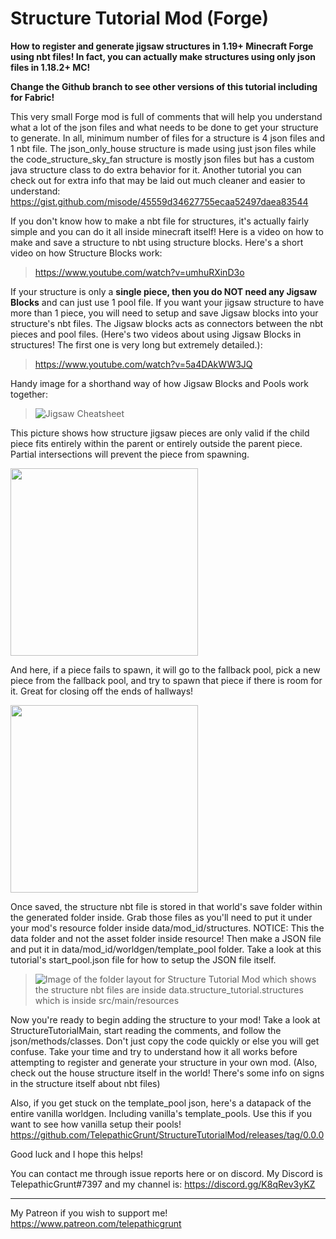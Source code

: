 # Structure Tutorial Mod (Forge)
**How to register and generate jigsaw structures in 1.19+ Minecraft Forge using nbt files! In fact, you can actually make structures using only json files in 1.18.2+ MC!**

**Change the Github branch to see other versions of this tutorial including for Fabric!**
 
 This very small Forge mod is full of comments that will help you understand what a lot of the json files and what needs to be done to get your structure to generate. In all, minimum number of files for a structure is 4 json files and 1 nbt file. The json_only_house structure is made using just json files while the code_structure_sky_fan structure is mostly json files but has a custom java structure class to do extra behavior for it. Another tutorial you can check out for extra info that may be laid out much cleaner and easier to understand: https://gist.github.com/misode/45559d34627755ecaa52497daea83544

If you don't know how to make a nbt file for structures, it's actually fairly simple and you can do it all inside minecraft itself! Here is a video on how to make and save a structure to nbt using structure blocks. Here's a short video on how Structure Blocks work: 
>https://www.youtube.com/watch?v=umhuRXinD3o

If your structure is only a **single piece, then you do NOT need any Jigsaw Blocks** and can just use 1 pool file. If you want your jigsaw structure to have more than 1 piece, you will need to setup and save Jigsaw blocks into your structure's nbt files. The Jigsaw blocks acts as connectors between the nbt pieces and pool files. (Here's two videos about using Jigsaw Blocks in structures! The first one is very long but extremely detailed.): 
>https://www.youtube.com/watch?v=5a4DAkWW3JQ

Handy image for a shorthand way of how Jigsaw Blocks and Pools work together: 
>![Jigsaw Cheatsheet](https://cdn.discordapp.com/attachments/686973568872873996/782006962979602432/jigsaws.png)

This picture shows how structure jigsaw pieces are only valid if the child piece fits entirely within the parent or entirely outside the parent piece. Partial intersections will prevent the piece from spawning.

<img src="https://i.imgur.com/5FGxomT.png" data-canonical-src="https://i.imgur.com/5FGxomT.png" height="300"/>

And here, if a piece fails to spawn, it will go to the fallback pool, pick a new piece from the fallback pool, and try to spawn that piece if there is room for it. Great for closing off the ends of hallways!

<img src="https://cdn.discordapp.com/attachments/754531543309090817/947099941531168798/5201EEE1-1564-439C-A862-41DC6855609D.png" data-canonical-src="https://cdn.discordapp.com/attachments/754531543309090817/947099941531168798/5201EEE1-1564-439C-A862-41DC6855609D.png" height="300"/>

Once saved, the structure nbt file is stored in that world's save folder within the generated folder inside. Grab those files as you'll need to put it under your mod's resource folder inside data/mod_id/structures. NOTICE: This the data folder and not the asset folder inside resource! Then make a JSON file and put it in data/mod_id/worldgen/template_pool folder. Take a look at this tutorial's start_pool.json file for how to setup the JSON file itself.
>![Image of the folder layout for Structure Tutorial Mod which shows the structure nbt files are inside data.structure_tutorial.structures which is inside src/main/resources](https://i.imgur.com/Q4FLSOT.png)


Now you're ready to begin adding the structure to your mod! Take a look at StructureTutorialMain, start reading the comments, and follow the json/methods/classes. Don't just copy the code quickly or else you will get confuse. Take your time and try to understand how it all works before attempting to register and generate your structure in your own mod. (Also, check out the house structure itself in the world! There's some info on signs in the structure itself about nbt files)

Also, if you get stuck on the template_pool json, here's a datapack of the entire vanilla worldgen. Including vanilla's template_pools. Use this if you want to see how vanilla setup their pools! https://github.com/TelepathicGrunt/StructureTutorialMod/releases/tag/0.0.0

Good luck and I hope this helps!

You can contact me through issue reports here or on discord. My Discord is TelepathicGrunt#7397 and my channel is: https://discord.gg/K8qRev3yKZ


------------------

My Patreon if you wish to support me! 
https://www.patreon.com/telepathicgrunt
 
